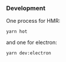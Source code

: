 ### Development

One process for HMR:
```
yarn hot
```

and one for electron:
```
yarn dev:electron
```

